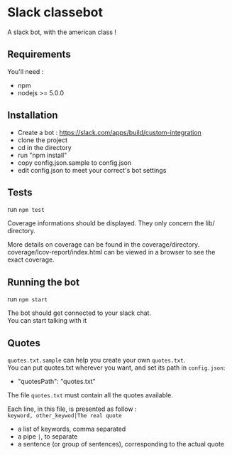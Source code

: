 # Slack classebot

A slack bot, with the american class !

## Requirements

You'll need :
 * npm
 * nodejs >= 5.0.0

## Installation

 * Create a bot : https://slack.com/apps/build/custom-integration
 * clone the project
 * cd in the directory
 * run "npm install"  
 * copy config.json.sample to config.json  
 * edit config.json to meet your correct's bot settings  

## Tests

run ``npm test``

Coverage informations should be displayed. They only concern the lib/ directory.  

More details on coverage can be found in the coverage/directory.  
coverage/lcov-report/index.html can be viewed in a browser to see the exact coverage.  

## Running the bot

run ``npm start``

The bot should get connected to your slack chat.  
You can start talking with it

## Quotes
``quotes.txt.sample`` can help you create your own ``quotes.txt``.  
You can put quotes.txt wherever you want, and set its path in ``config.json``:  
 * "quotesPath": "quotes.txt"  

The file ``quotes.txt`` must contain all the quotes available.  

Each line, in this file, is presented as follow :  
``keyword, other_keywod|The real quote``
 * a list of keywords, comma separated
 * a pipe ``|``, to separate
 * a sentence (or group of sentences), corresponding to the actual quote

